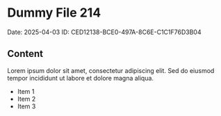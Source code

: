 # Dummy File 214

Date: 2025-04-03
ID: CED12138-BCE0-497A-8C6E-C1C1F76D3B04

## Content

Lorem ipsum dolor sit amet, consectetur adipiscing elit.
Sed do eiusmod tempor incididunt ut labore et dolore magna aliqua.

* Item 1
* Item 2
* Item 3

